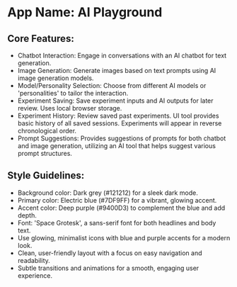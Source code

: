# **App Name**: AI Playground

## Core Features:

- Chatbot Interaction: Engage in conversations with an AI chatbot for text generation.
- Image Generation: Generate images based on text prompts using AI image generation models.
- Model/Personality Selection: Choose from different AI models or 'personalities' to tailor the interaction.
- Experiment Saving: Save experiment inputs and AI outputs for later review. Uses local browser storage.
- Experiment History: Review saved past experiments. UI tool provides basic history of all saved sessions. Experiments will appear in reverse chronological order. 
- Prompt Suggestions: Provides suggestions of prompts for both chatbot and image generation, utilizing an AI tool that helps suggest various prompt structures.

## Style Guidelines:

- Background color: Dark grey (#121212) for a sleek dark mode.
- Primary color: Electric blue (#7DF9FF) for a vibrant, glowing accent.
- Accent color: Deep purple (#9400D3) to complement the blue and add depth.
- Font: 'Space Grotesk', a sans-serif font for both headlines and body text.
- Use glowing, minimalist icons with blue and purple accents for a modern look.
- Clean, user-friendly layout with a focus on easy navigation and readability.
- Subtle transitions and animations for a smooth, engaging user experience.